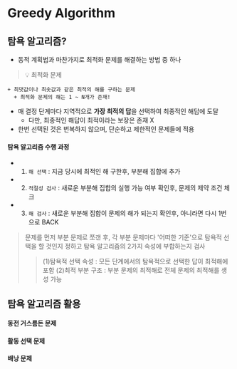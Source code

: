 # Greedy Algorithm

## 탐욕 알고리즘?
  + 동적 계획법과 마찬가지로 최적화 문제를 해결하는 방법 중 하나
  > :bulb: 최적화 문제
  ```
  + 최댓값이나 최솟값과 같은 최적의 해를 구하는 문제
    + 최적화 문제의 해는 1 ~ N개가 존재!
  ```
  + 매 결정 단계마다 지역적으로 **가장 최적의 답**을 선택하여 최종적인 해답에 도달
    + 다만, 최종적인 해답이 최적이라는 보장은 존재 X
  + 한번 선택된 것은 번복하지 않으며, 단순하고 제한적인 문제들에 적용
 
 #### 탐욕 알고리즘 수행 과정
  + 1) `해 선택` : 지금 당시에 최적인 해 구한후, 부분해 집합에 추가 
  + 2) `적절성 검사` : 새로운 부분해 집합의 실행 가능 여부 확인후, 문제의 제약 조건 체크
  + 3) `해 검사` : 새로운 부분해 집합이 문제의 해가 되는지 확인후, 아니라면 다시 1번으로 BACK 
 
 > 문제를 먼저 부분 문제로 쪼갠 후, 각 부분 문제마다 '어떠한 기준'으로 탐욕적 선택을 할 것인지 정하고 탐욕 알고리즘의 2가지 속성에 부합하는지 검사
 >> (1)탐욕적 선택 속성 : 모든 단계에서의 탐욕적으로 선택한 답이 최적해에 포함
 >> (2)최적 부분 구조 : 부분 문제의 최적해로 전체 문제의 최적해를 생성 가능
   
## 탐욕 알고리즘 활용
 
#### 동전 거스름돈 문제

#### 활동 선택 문제

#### 배낭 문제
